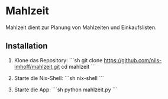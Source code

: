 # Mahlzeit
Mahlzeit dient zur Planung von Mahlzeiten und Einkaufslisten.

## Installation

1. Klone das Repository:
   \`\`\`sh
   git clone https://github.com/nils-imhoff/mahlzeit.git
   cd mahlzeit
   \`\`\`

2. Starte die Nix-Shell:
   \`\`\`sh
   nix-shell
   \`\`\`

3. Starte die App:
   \`\`\`sh
   python mahlzeit.py
   \`\`\`
